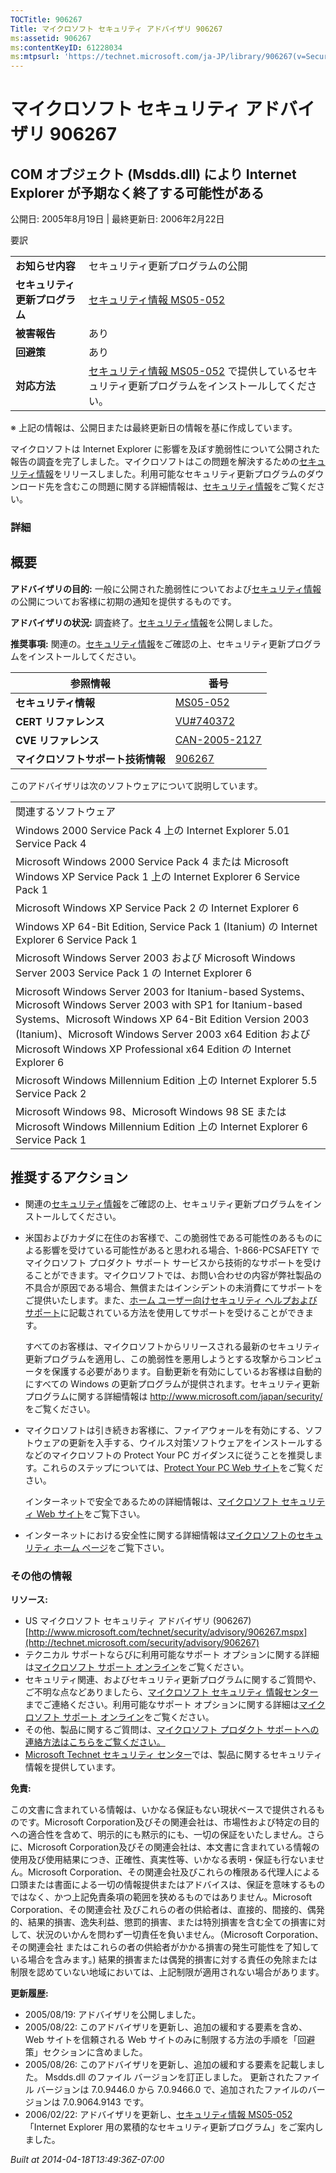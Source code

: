 ```yaml
---
TOCTitle: 906267
Title: マイクロソフト セキュリティ アドバイザリ 906267
ms:assetid: 906267
ms:contentKeyID: 61228034
ms:mtpsurl: 'https://technet.microsoft.com/ja-JP/library/906267(v=Security.10)'
---
```


マイクロソフト セキュリティ アドバイザリ 906267
===============================================

COM オブジェクト (Msdds.dll) により Internet Explorer が予期なく終了する可能性がある
------------------------------------------------------------------------------------

公開日: 2005年8月19日 | 最終更新日: 2006年2月22日

要訳

|                                |                                                                                                                                                           |
|--------------------------------|-----------------------------------------------------------------------------------------------------------------------------------------------------------|
| **お知らせ内容**               | セキュリティ更新プログラムの公開                                                                                                                          |
| **セキュリティ更新プログラム** | [セキュリティ情報 MS05-052](http://technet.microsoft.com/security/bulletin/ms05-052)                                                                      |
| **被害報告**                   | あり                                                                                                                                                      |
| **回避策**                     | あり                                                                                                                                                      |
| **対応方法**                   | [セキュリティ情報 MS05-052](http://technet.microsoft.com/security/bulletin/ms05-052) で提供しているセキュリティ更新プログラムをインストールしてください。 |

※ 上記の情報は、公開日または最終更新日の情報を基に作成しています。

マイクロソフトは Internet Explorer に影響を及ぼす脆弱性について公開された報告の調査を完了しました。マイクロソフトはこの問題を解決するための[セキュリティ情報](http://go.microsoft.com/fwlink/?linkid=50690)をリリースしました。利用可能なセキュリティ更新プログラムのダウンロード先を含むこの問題に関する詳細情報は、[セキュリティ情報](http://go.microsoft.com/fwlink/?linkid=50690)をご覧ください。

### 詳細

概要
----

**アドバイザリの目的:** 一般に公開された脆弱性についておよび[セキュリティ情報](http://go.microsoft.com/fwlink/?linkid=50690)の公開についてお客様に初期の通知を提供するものです。

**アドバイザリの状況:** 調査終了。[セキュリティ情報](http://go.microsoft.com/fwlink/?linkid=50690)を公開しました。

**推奨事項:** 関連の。[セキュリティ情報](http://go.microsoft.com/fwlink/?linkid=50690)をご確認の上、セキュリティ更新プログラムをインストールしてください。

| 参照情報                           | 番号                                                                             |
|------------------------------------|----------------------------------------------------------------------------------|
| **セキュリティ情報**               | [MS05-052](http://go.microsoft.com/fwlink/?linkid=50690)                         |
| **CERT** **リファレンス**          | [VU\#740372](http://www.kb.cert.org/vuls/id/740372)                              |
| **CVE** **リファレンス**           | [CAN-2005-2127](http://www.cve.mitre.org/cgi-bin/cvename.cgi?name=can-2005-2127) |
| **マイクロソフトサポート技術情報** | [906267](http://support.microsoft.com/kb/906267)                                 |

このアドバイザリは次のソフトウェアについて説明しています。

|                                                                                                                                                                                                                                                                                                              |
|--------------------------------------------------------------------------------------------------------------------------------------------------------------------------------------------------------------------------------------------------------------------------------------------------------------|
| 関連するソフトウェア                                                                                                                                                                                                                                                                                         |
| Windows 2000 Service Pack 4 上の Internet Explorer 5.01 Service Pack 4                                                                                                                                                                                                                                       |
| Microsoft Windows 2000 Service Pack 4 または Microsoft Windows XP Service Pack 1 上の Internet Explorer 6 Service Pack 1                                                                                                                                                                                     |
| Microsoft Windows XP Service Pack 2 の Internet Explorer 6                                                                                                                                                                                                                                                   |
| Windows XP 64-Bit Edition, Service Pack 1 (Itanium) の Internet Explorer 6 Service Pack 1                                                                                                                                                                                                                    |
| Microsoft Windows Server 2003 および Microsoft Windows Server 2003 Service Pack 1 の Internet Explorer 6                                                                                                                                                                                                     |
| Microsoft Windows Server 2003 for Itanium-based Systems、Microsoft Windows Server 2003 with SP1 for Itanium-based Systems、Microsoft Windows XP 64-Bit Edition Version 2003 (Itanium)、Microsoft Windows Server 2003 x64 Edition および Microsoft Windows XP Professional x64 Edition の Internet Explorer 6 |
| Microsoft Windows Millennium Edition 上の Internet Explorer 5.5 Service Pack 2                                                                                                                                                                                                                               |
| Microsoft Windows 98、Microsoft Windows 98 SE または Microsoft Windows Millennium Edition 上の Internet Explorer 6 Service Pack 1                                                                                                                                                                            |

推奨するアクション
------------------

-   関連の[セキュリティ情報](http://go.microsoft.com/fwlink/?linkid=50690)をご確認の上、セキュリティ更新プログラムをインストールしてください。
-   米国およびカナダに在住のお客様で、この脆弱性である可能性のあるものによる影響を受けている可能性があると思われる場合、1-866-PCSAFETY でマイクロソフト プロダクト サポート サービスから技術的なサポートを受けることができます。マイクロソフトでは、お問い合わせの内容が弊社製品の不具合が原因である場合、無償またはインシデントの未消費にてサポートをご提供いたします。また、[ホーム ユーザー向けセキュリティ ヘルプおよびサポート](http://support.microsoft.com/security)に記載されている方法を使用してサポートを受けることができます。

    すべてのお客様は、マイクロソフトからリリースされる最新のセキュリティ更新プログラムを適用し、この脆弱性を悪用しようとする攻撃からコンピュータを保護する必要があります。自動更新を有効にしているお客様は自動的にすべての Windows の更新プログラムが提供されます。セキュリティ更新プログラムに関する詳細情報は <http://www.microsoft.com/japan/security/> をご覧ください。

-   マイクロソフトは引き続きお客様に、ファイアウォールを有効にする、ソフトウェアの更新を入手する、ウイルス対策ソフトウェアをインストールするなどのマイクロソフトの Protect Your PC ガイダンスに従うことを推奨します。これらのステップについては、[Protect Your PC Web サイト](http://www.microsoft.com/japan/protect/)をご覧ください。

    インターネットで安全であるための詳細情報は、[マイクロソフト セキュリティ Web サイト](http://www.microsoft.com/japan/security)をご覧下さい。

-   インターネットにおける安全性に関する詳細情報は[マイクロソフトのセキュリティ ホーム ページ](http://www.microsoft.com/japan/security/)をご覧下さい。

### その他の情報

**リソース:**

-   US マイクロソフト セキュリティ アドバイザリ (906267)
    [http://www.microsoft.com/technet/security/advisory/906267.mspx](http://technet.microsoft.com/security/advisory/906267)
-   テクニカル サポートならびに利用可能なサポート オプションに関する詳細は[マイクロソフト サポート オンライン](http://support.microsoft.com/)をご覧ください。
-   セキュリティ関連、およびセキュリティ更新プログラムに関するご質問や、ご不明な点などありましたら、[マイクロソフト セキュリティ 情報センター](http://www.microsoft.com/japan/security/sicinfo.mspx)までご連絡ください。利用可能なサポート オプションに関する詳細は[マイクロソフト サポート オンライン](http://support.microsoft.com/)をご覧ください。
-   その他、製品に関するご質問は、[マイクロソフト プロダクト サポートへの連絡方法はこちらをご覧ください。](http://support.microsoft.com/select/?target=assistance)
-   [Microsoft Technet セキュリティ センター](http://technet.microsoft.com/ja-jp/security/default.aspx)では、製品に関するセキュリティ情報を提供しています。

**免責:**

この文書に含まれている情報は、いかなる保証もない現状ベースで提供されるものです。Microsoft Corporation及びその関連会社は、市場性および特定の目的への適合性を含めて、明示的にも黙示的にも、一切の保証をいたしません。さらに、Microsoft Corporation及びその関連会社は、本文書に含まれている情報の使用及び使用結果につき、正確性、真実性等、いかなる表明・保証も行ないません。Microsoft Corporation、その関連会社及びこれらの権限ある代理人による口頭または書面による一切の情報提供またはアドバイスは、保証を意味するものではなく、かつ上記免責条項の範囲を狭めるものではありません。Microsoft Corporation、その関連会社 及びこれらの者の供給者は、直接的、間接的、偶発的、結果的損害、逸失利益、懲罰的損害、または特別損害を含む全ての損害に対して、状況のいかんを問わず一切責任を負いません。（Microsoft Corporation、その関連会社 またはこれらの者の供給者がかかる損害の発生可能性を了知している場合を含みます。) 結果的損害または偶発的損害に対する責任の免除または制限を認めていない地域においては、上記制限が適用されない場合があります。

**更新履歴:**

-   2005/08/19: アドバイザリを公開しました。
-   2005/08/22: このアドバイザリを更新し、追加の緩和する要素を含め、Web サイトを信頼される Web サイトのみに制限する方法の手順を「回避策」セクションに含めました。
-   2005/08/26: このアドバイザリを更新し、追加の緩和する要素を記載しました。 Msdds.dll のファイル バージョンを訂正しました。 更新されたファイル バージョンは 7.0.9446.0 から 7.0.9466.0 で、追加されたファイルのバージョンは 7.0.9064.9143 です。
-   2006/02/22: アドバイザリを更新し、[セキュリティ情報 MS05-052](http://go.microsoft.com/fwlink/?linkid=50690)「Internet Explorer 用の累積的なセキュリティ更新プログラム」をご案内しました。

*Built at 2014-04-18T13:49:36Z-07:00*